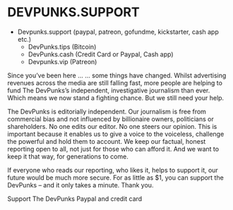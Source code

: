 # DEVPUNKS.SUPPORT


  - Devpunks.support (paypal, patreon, gofundme, kickstarter, cash app etc.)
    - DevPunks.tips (Bitcoin)
    - DevPunks.cash (Credit Card or Paypal, Cash app)
    - Devpunks.vip (Patreon)

Since you’ve been here …
… some things have changed. Whilst advertising revenues across the media are still falling fast, more people are helping to fund The DevPunks’s independent, investigative journalism than ever. Which means we now stand a fighting chance. But we still need your help.

The DevPunks is editorially independent. Our journalism is free from commercial bias and not influenced by billionaire owners, politicians or shareholders. No one edits our editor. No one steers our opinion. This is important because it enables us to give a voice to the voiceless, challenge the powerful and hold them to account. We keep our factual, honest reporting open to all, not just for those who can afford it. And we want to keep it that way, for generations to come.

If everyone who reads our reporting, who likes it, helps to support it, our future would be much more secure. For as little as $1, you can support the DevPunks – and it only takes a minute. Thank you.

Support The DevPunks
Paypal and credit card
